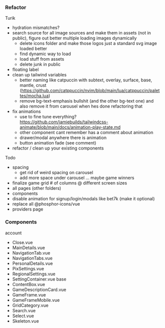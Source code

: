 ### Refactor

Turik
  * hydration mismatches?
  * search source for all image sources and make them in assets (not in public), figure out better multiple loading images dynamically
    * delete icons folder and make those logos just a standard svg image loaded better
    * find dynamic way to load
    * load stuff from assets
    * delete junk in public
  * floating label
  * clean up tailwind variables
    * better naming like catpuccin with subtext, overlay, surface, base, mantle, crust (https://github.com/catppuccin/nvim/blob/main/lua/catppuccin/palettes/mocha.lua)
    * remove bg-text-emphasis bullshit (and the other bg-text one) and also remove it from carousel when hes done refactoring that
  * fix animations
    * use to fine tune everything? https://github.com/jamiebuilds/tailwindcss-animate/blob/main/docs/animation-play-state.md
    * other component cant remember has a comment about animation
    * drawer/modal anywhere there is animation
    * button animation fade (see comment)
  * refactor / clean up your existing components

Todo
  * spacing
    * get rid of weird spacing on carousel
    * add more space under carousel ... maybe game winners
  * finalize game grid # of columns @ different screen sizes
  * all pages (other folders)
  * components
  * disable animation for signup/login/modals like bet7k (make it optional)
  * replace all @phosphor-icons/vue
  * providers page


### Components

account
  - Close.vue
  - MainDetails.vue
  - NavigationTab.vue
  - NavigationTabs.vue
  - PersonalDetails.vue
  - PixSettings.vue
  - RegionalSettings.vue
  - SettingContainer.vue
base
  - ContentBox.vue
  - GameDescriptionCard.vue
  - GameFrame.vue
  - GameFrameMobile.vue
  - GridCategory.vue
  - Search.vue
  - Select.vue
  - Skeleton.vue
